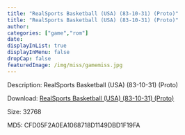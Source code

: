 ```yaml
---
title: "RealSports Basketball (USA) (83-10-31) (Proto)"
title: "RealSports Basketball (USA) (83-10-31) (Proto)"
author: 
categories: ["game","rom"]
date: 
displayInList: true
displayInMenu: false
dropCap: false
featuredImage: /img/miss/gamemiss.jpg
---
```


Description: RealSports Basketball (USA) (83-10-31) (Proto)

Download: <a href="https://kknackGearCT.ctfile.com/fs/2629127-327667891" target = "_blank" rel = "nofollow" > RealSports Basketball (USA) (83-10-31) (Proto)</a>

Size: 32768

MD5: CFD05F2A0EA1068718D1149DBD1F19FA

